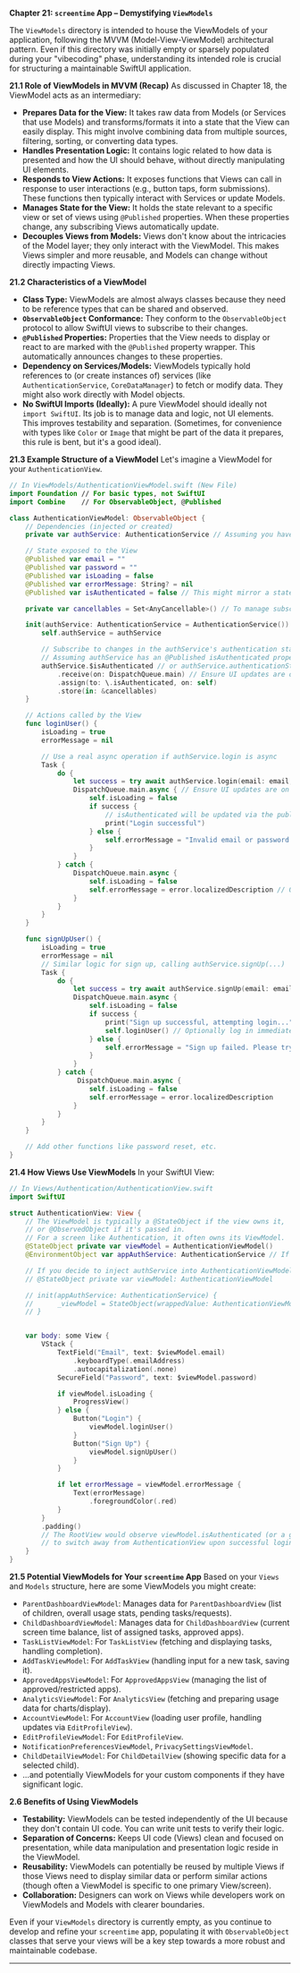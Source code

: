 **Chapter 21: `screentime` App – Demystifying `ViewModels`**

The `ViewModels` directory is intended to house the ViewModels of your application, following the MVVM (Model-View-ViewModel) architectural pattern. Even if this directory was initially empty or sparsely populated during your "vibecoding" phase, understanding its intended role is crucial for structuring a maintainable SwiftUI application.

**21.1 Role of ViewModels in MVVM (Recap)**
As discussed in Chapter 18, the ViewModel acts as an intermediary:
*   **Prepares Data for the View:** It takes raw data from Models (or Services that use Models) and transforms/formats it into a state that the View can easily display. This might involve combining data from multiple sources, filtering, sorting, or converting data types.
*   **Handles Presentation Logic:** It contains logic related to how data is presented and how the UI should behave, without directly manipulating UI elements.
*   **Responds to View Actions:** It exposes functions that Views can call in response to user interactions (e.g., button taps, form submissions). These functions then typically interact with Services or update Models.
*   **Manages State for the View:** It holds the state relevant to a specific view or set of views using `@Published` properties. When these properties change, any subscribing Views automatically update.
*   **Decouples Views from Models:** Views don't know about the intricacies of the Model layer; they only interact with the ViewModel. This makes Views simpler and more reusable, and Models can change without directly impacting Views.

**21.2 Characteristics of a ViewModel**
*   **Class Type:** ViewModels are almost always classes because they need to be reference types that can be shared and observed.
*   **`ObservableObject` Conformance:** They conform to the `ObservableObject` protocol to allow SwiftUI views to subscribe to their changes.
*   **`@Published` Properties:** Properties that the View needs to display or react to are marked with the `@Published` property wrapper. This automatically announces changes to these properties.
*   **Dependency on Services/Models:** ViewModels typically hold references to (or create instances of) services (like `AuthenticationService`, `CoreDataManager`) to fetch or modify data. They might also work directly with Model objects.
*   **No SwiftUI Imports (Ideally):** A pure ViewModel should ideally not `import SwiftUI`. Its job is to manage data and logic, not UI elements. This improves testability and separation. (Sometimes, for convenience with types like `Color` or `Image` that might be part of the data it prepares, this rule is bent, but it's a good ideal).

**21.3 Example Structure of a ViewModel**
Let's imagine a ViewModel for your `AuthenticationView`.

```swift
// In ViewModels/AuthenticationViewModel.swift (New File)
import Foundation // For basic types, not SwiftUI
import Combine    // For ObservableObject, @Published

class AuthenticationViewModel: ObservableObject {
    // Dependencies (injected or created)
    private var authService: AuthenticationService // Assuming you have this service

    // State exposed to the View
    @Published var email = ""
    @Published var password = ""
    @Published var isLoading = false
    @Published var errorMessage: String? = nil
    @Published var isAuthenticated = false // This might mirror a state in authService

    private var cancellables = Set<AnyCancellable>() // To manage subscriptions

    init(authService: AuthenticationService = AuthenticationService()) { // Default initializer with dependency
        self.authService = authService

        // Subscribe to changes in the authService's authentication state
        // Assuming authService has an @Published isAuthenticated property or similar publisher
        authService.$isAuthenticated // or authService.authenticationStatePublisher
            .receive(on: DispatchQueue.main) // Ensure UI updates are on the main thread
            .assign(to: \.isAuthenticated, on: self)
            .store(in: &cancellables)
    }

    // Actions called by the View
    func loginUser() {
        isLoading = true
        errorMessage = nil

        // Use a real async operation if authService.login is async
        Task {
            do {
                let success = try await authService.login(email: email, password: password)
                DispatchQueue.main.async { // Ensure UI updates are on the main thread
                    self.isLoading = false
                    if success {
                        // isAuthenticated will be updated via the publisher from authService
                        print("Login successful")
                    } else {
                        self.errorMessage = "Invalid email or password." // Or an error from the service
                    }
                }
            } catch {
                DispatchQueue.main.async {
                    self.isLoading = false
                    self.errorMessage = error.localizedDescription // Or a more user-friendly message
                }
            }
        }
    }

    func signUpUser() {
        isLoading = true
        errorMessage = nil
        // Similar logic for sign up, calling authService.signUp(...)
        Task {
            do {
                let success = try await authService.signUp(email: email, password: password)
                DispatchQueue.main.async {
                    self.isLoading = false
                    if success {
                        print("Sign up successful, attempting login...")
                        self.loginUser() // Optionally log in immediately after sign up
                    } else {
                        self.errorMessage = "Sign up failed. Please try again."
                    }
                }
            } catch {
                 DispatchQueue.main.async {
                    self.isLoading = false
                    self.errorMessage = error.localizedDescription
                }
            }
        }
    }

    // Add other functions like password reset, etc.
}
```

**21.4 How Views Use ViewModels**
In your SwiftUI View:

```swift
// In Views/Authentication/AuthenticationView.swift
import SwiftUI

struct AuthenticationView: View {
    // The ViewModel is typically a @StateObject if the view owns it,
    // or @ObservedObject if it's passed in.
    // For a screen like Authentication, it often owns its ViewModel.
    @StateObject private var viewModel = AuthenticationViewModel()
    @EnvironmentObject var appAuthService: AuthenticationService // If it was injected at App level

    // If you decide to inject authService into AuthenticationViewModel instead of it creating one:
    // @StateObject private var viewModel: AuthenticationViewModel

    // init(appAuthService: AuthenticationService) {
    //      _viewModel = StateObject(wrappedValue: AuthenticationViewModel(authService: appAuthService))
    // }


    var body: some View {
        VStack {
            TextField("Email", text: $viewModel.email)
                .keyboardType(.emailAddress)
                .autocapitalization(.none)
            SecureField("Password", text: $viewModel.password)

            if viewModel.isLoading {
                ProgressView()
            } else {
                Button("Login") {
                    viewModel.loginUser()
                }
                Button("Sign Up") {
                    viewModel.signUpUser()
                }
            }

            if let errorMessage = viewModel.errorMessage {
                Text(errorMessage)
                    .foregroundColor(.red)
            }
        }
        .padding()
        // The RootView would observe viewModel.isAuthenticated (or a global auth state)
        // to switch away from AuthenticationView upon successful login.
    }
}
```

**21.5 Potential ViewModels for Your `screentime` App**
Based on your `Views` and `Models` structure, here are some ViewModels you might create:

*   `ParentDashboardViewModel`: Manages data for `ParentDashboardView` (list of children, overall usage stats, pending tasks/requests).
*   `ChildDashboardViewModel`: Manages data for `ChildDashboardView` (current screen time balance, list of assigned tasks, approved apps).
*   `TaskListViewModel`: For `TaskListView` (fetching and displaying tasks, handling completion).
*   `AddTaskViewModel`: For `AddTaskView` (handling input for a new task, saving it).
*   `ApprovedAppsViewModel`: For `ApprovedAppsView` (managing the list of approved/restricted apps).
*   `AnalyticsViewModel`: For `AnalyticsView` (fetching and preparing usage data for charts/display).
*   `AccountViewModel`: For `AccountView` (loading user profile, handling updates via `EditProfileView`).
*   `EditProfileViewModel`: For `EditProfileView`.
*   `NotificationPreferencesViewModel`, `PrivacySettingsViewModel`.
*   `ChildDetailViewModel`: For `ChildDetailView` (showing specific data for a selected child).
*   ...and potentially ViewModels for your custom components if they have significant logic.

**2.6 Benefits of Using ViewModels**
*   **Testability:** ViewModels can be tested independently of the UI because they don't contain UI code. You can write unit tests to verify their logic.
*   **Separation of Concerns:** Keeps UI code (Views) clean and focused on presentation, while data manipulation and presentation logic reside in the ViewModel.
*   **Reusability:** ViewModels can potentially be reused by multiple Views if those Views need to display similar data or perform similar actions (though often a ViewModel is specific to one primary View/screen).
*   **Collaboration:** Designers can work on Views while developers work on ViewModels and Models with clearer boundaries.

Even if your `ViewModels` directory is currently empty, as you continue to develop and refine your `screentime` app, populating it with `ObservableObject` classes that serve your views will be a key step towards a more robust and maintainable codebase.

--- 